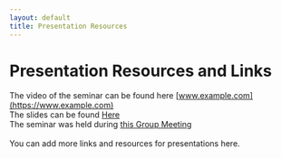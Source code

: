 ```yaml
---
layout: default
title: Presentation Resources
---
```


# Presentation Resources and Links

The video of the seminar can be found here [www.example.com](https://www.example.com) \
The slides can be found <a href="{{ '/Updates/2025-06-23' | relative_url }}">Here</a> \
The seminar was held during [this Group Meeting](/demo_wiki_eilab/Updates/2024-03-25) \
 \
You can add more links and resources for presentations here.
